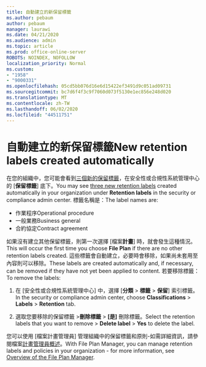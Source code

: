 ```yaml
---
title: 自動建立的新保留標籤
ms.author: pebaum
author: pebaum
manager: laurawi
ms.date: 04/21/2020
ms.audience: admin
ms.topic: article
ms.prod: office-online-server
ROBOTS: NOINDEX, NOFOLLOW
localization_priority: Normal
ms.custom:
- "1958"
- "9000331"
ms.openlocfilehash: 05cd5bb076d16e6d15422ef3491d9c051ad09731
ms.sourcegitcommit: bc7d6f4f3c9f7060d073f5130e1ec856e248d020
ms.translationtype: MT
ms.contentlocale: zh-TW
ms.lasthandoff: 06/02/2020
ms.locfileid: "44511751"
---
```

# <a name="new-retention-labels-created-automatically"></a><span data-ttu-id="4e5c8-102">自動建立的新保留標籤</span><span class="sxs-lookup"><span data-stu-id="4e5c8-102">New retention labels created automatically</span></span>

<span data-ttu-id="4e5c8-103">在您的組織中，您可能會看到[三個新的保留標籤](https://docs.microsoft.com/microsoft-365/compliance/file-plan-manager)，在安全性或合規性系統管理中心的 [**保留標籤**] 底下。</span><span class="sxs-lookup"><span data-stu-id="4e5c8-103">You may see [three new retention labels](https://docs.microsoft.com/microsoft-365/compliance/file-plan-manager) created automatically in your organization under **Retention labels** in the security or compliance admin center.</span></span> <span data-ttu-id="4e5c8-104">標籤名稱是：</span><span class="sxs-lookup"><span data-stu-id="4e5c8-104">The label names are:</span></span>

- <span data-ttu-id="4e5c8-105">作業程序</span><span class="sxs-lookup"><span data-stu-id="4e5c8-105">Operational procedure</span></span>
- <span data-ttu-id="4e5c8-106">一般業務</span><span class="sxs-lookup"><span data-stu-id="4e5c8-106">Business general</span></span>
- <span data-ttu-id="4e5c8-107">合約協定</span><span class="sxs-lookup"><span data-stu-id="4e5c8-107">Contract agreement</span></span>

<span data-ttu-id="4e5c8-108">如果沒有建立其他保留標籤，則第一次選擇 [檔案**計畫**] 時，就會發生這種情況。</span><span class="sxs-lookup"><span data-stu-id="4e5c8-108">This will occur the first time you choose **File Plan** if there are no other retention labels created.</span></span> <span data-ttu-id="4e5c8-109">這些標籤會自動建立，必要時會移除，如果尚未套用至內容則可以移除。</span><span class="sxs-lookup"><span data-stu-id="4e5c8-109">These labels are created automatically and, if necessary, can be removed if they have not yet been applied to content.</span></span> <span data-ttu-id="4e5c8-110">若要移除標籤：</span><span class="sxs-lookup"><span data-stu-id="4e5c8-110">To remove the labels:</span></span>

1. <span data-ttu-id="4e5c8-111">在 [安全性或合規性系統管理中心] 中，選擇 [**分類**  >  **標籤**  >  **保留**] 索引標籤。</span><span class="sxs-lookup"><span data-stu-id="4e5c8-111">In the security or compliance admin center, choose **Classifications** > **Labels** > **Retention** tab.</span></span>

1. <span data-ttu-id="4e5c8-112">選取您要移除的保留標籤 >**刪除標籤**  >  **[是]** 刪除標籤。</span><span class="sxs-lookup"><span data-stu-id="4e5c8-112">Select the retention labels that you want to remove > **Delete label** > **Yes** to delete the label.</span></span>

<span data-ttu-id="4e5c8-113">您可以使用 [檔案計畫管理員] 管理組織中的保留標籤和原則-如需詳細資訊，請參閱檔案[計畫管理員概述](https://docs.microsoft.com/microsoft-365/compliance/file-plan-manager)。</span><span class="sxs-lookup"><span data-stu-id="4e5c8-113">With File Plan Manager, you can manage retention labels and policies in your organization - for more information, see [Overview of the File Plan Manager](https://docs.microsoft.com/microsoft-365/compliance/file-plan-manager).</span></span>